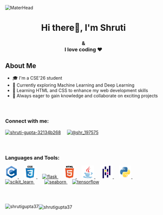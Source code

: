 
![MaterHead](https://github.com/user-attachments/assets/bf3992a8-c763-4e39-ad32-2e0e1dff3123)
<h1 align="center">Hi there👋, I'm Shruti</h1>
<h3 align="center">&<br/>I love coding ❤️</h3>

## About Me
- 🎓 I'm a CSE'26 student
- 🧠 Currently exploring Machine Learning and Deep Learning
- 🌱 Learning HTML and CSS to enhance my web development skills
- 🚀 Always eager to gain knowledge and collaborate on exciting projects
  

<h3 align="left"><br/><br/>Connect with me:</h3>
<p align="left">
<a href="https://linkedin.com/in/shruti-gupta-32134b268" target="blank"><img align="center" src="https://raw.githubusercontent.com/rahuldkjain/github-profile-readme-generator/master/src/images/icons/Social/linked-in-alt.svg" alt="shruti-gupta-32134b268" height="50"width="50" /></a> <a>&nbsp;&nbsp;&nbsp;</a>
<a href="https://www.hackerrank.com/profile/shr_197575" target="blank"><img align="center" src="https://raw.githubusercontent.com/rahuldkjain/github-profile-readme-generator/master/src/images/icons/Social/hackerrank.svg" alt="@shr_197575" height="50" width="50" /></a>
</p>

<h3 align="left"><br/><br/>Languages and Tools:</h3>
<p align="left"> <a href="https://www.cprogramming.com/" target="_blank" rel="noreferrer"> <img src="https://raw.githubusercontent.com/devicons/devicon/master/icons/c/c-original.svg" alt="c" width="40" height="40"/> </a> </a> <a>&nbsp;&nbsp;&nbsp;</a> <a href="https://www.w3schools.com/css/" target="_blank" rel="noreferrer"> <img src="https://raw.githubusercontent.com/devicons/devicon/master/icons/css3/css3-original-wordmark.svg" alt="css3" width="40" height="40"/> </a> </a> <a>&nbsp;&nbsp;&nbsp;</a> <a href="https://flask.palletsprojects.com/" target="_blank" rel="noreferrer"> <img src="https://rewind.ae/wp-content/uploads/2022/10/Untitled-design-26.png" alt="flask" width="40" height="40"/> </a> </a> <a>&nbsp;&nbsp;&nbsp;</a> <a href="https://www.w3.org/html/" target="_blank" rel="noreferrer"> <img src="https://raw.githubusercontent.com/devicons/devicon/master/icons/html5/html5-original-wordmark.svg" alt="html5" width="40" height="40"/> </a> </a> <a>&nbsp;&nbsp;&nbsp;</a> <a href="https://www.java.com" target="_blank" rel="noreferrer"> <img src="https://raw.githubusercontent.com/devicons/devicon/master/icons/java/java-original.svg" alt="java" width="40" height="40"/> </a> </a> <a>&nbsp;&nbsp;&nbsp;</a> <a href="https://pandas.pydata.org/" target="_blank" rel="noreferrer"> <img src="https://raw.githubusercontent.com/devicons/devicon/2ae2a900d2f041da66e950e4d48052658d850630/icons/pandas/pandas-original.svg" alt="pandas" width="40" height="40"/> </a> </a> <a>&nbsp;&nbsp;&nbsp;</a> <a href="https://www.python.org" target="_blank" rel="noreferrer"> <img src="https://raw.githubusercontent.com/devicons/devicon/master/icons/python/python-original.svg" alt="python" width="40" height="40"/> </a> </a> <a>&nbsp;&nbsp;&nbsp;</a> <a href="https://scikit-learn.org/" target="_blank" rel="noreferrer"> <img src="https://upload.wikimedia.org/wikipedia/commons/0/05/Scikit_learn_logo_small.svg" alt="scikit_learn" width="40" height="40"/> </a> <a>&nbsp;&nbsp;&nbsp;</a>  <a>&nbsp;&nbsp;&nbsp;</a> <a href="https://seaborn.pydata.org/" target="_blank" rel="noreferrer"> <img src="https://seaborn.pydata.org/_images/logo-mark-lightbg.svg" alt="seaborn" width="40" height="40"/> </a> <a>&nbsp;&nbsp;&nbsp;</a> <a href="https://www.tensorflow.org" target="_blank" rel="noreferrer"> <img src="https://www.vectorlogo.zone/logos/tensorflow/tensorflow-icon.svg" alt="tensorflow" width="40" height="40"/> </a> </p>

<br/><br/><p><img align="left" src="https://github-readme-stats.vercel.app/api/top-langs?username=shrutigupta37&show_icons=true&locale=en&layout=compact" alt="shrutigupta37" /></p>

<p><img align="center" src="https://github-readme-streak-stats.herokuapp.com/?user=shrutigupta37&" alt="shrutigupta37" width=350 /></p>

